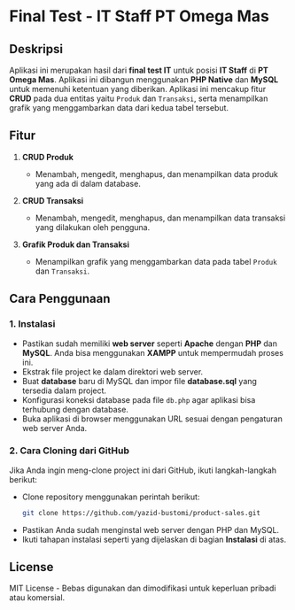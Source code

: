 # Final Test - IT Staff PT Omega Mas

## Deskripsi
Aplikasi ini merupakan hasil dari **final test IT** untuk posisi **IT Staff** di **PT Omega Mas**. Aplikasi ini dibangun menggunakan **PHP Native** dan **MySQL** untuk memenuhi ketentuan yang diberikan. Aplikasi ini mencakup fitur **CRUD** pada dua entitas yaitu `Produk` dan `Transaksi`, serta menampilkan grafik yang menggambarkan data dari kedua tabel tersebut.

## Fitur

1. **CRUD Produk**  
   - Menambah, mengedit, menghapus, dan menampilkan data produk yang ada di dalam database.

2. **CRUD Transaksi**  
   - Menambah, mengedit, menghapus, dan menampilkan data transaksi yang dilakukan oleh pengguna.

3. **Grafik Produk dan Transaksi**  
   - Menampilkan grafik yang menggambarkan data pada tabel `Produk` dan `Transaksi`.

## Cara Penggunaan

### 1. Instalasi
   - Pastikan sudah memiliki **web server** seperti **Apache** dengan **PHP** dan **MySQL**. Anda bisa menggunakan **XAMPP** untuk mempermudah proses ini.
   - Ekstrak file project ke dalam direktori web server.
   - Buat **database** baru di MySQL dan impor file **database.sql** yang tersedia dalam project.
   - Konfigurasi koneksi database pada file `db.php` agar aplikasi bisa terhubung dengan database.
   - Buka aplikasi di browser menggunakan URL sesuai dengan pengaturan web server Anda.

### 2. Cara Cloning dari GitHub
   Jika Anda ingin meng-clone project ini dari GitHub, ikuti langkah-langkah berikut:

   - Clone repository menggunakan perintah berikut:
     ```bash
     git clone https://github.com/yazid-bustomi/product-sales.git
     ```
   - Pastikan Anda sudah menginstal web server dengan PHP dan MySQL.
   - Ikuti tahapan instalasi seperti yang dijelaskan di bagian **Instalasi** di atas.

## License
MIT License - Bebas digunakan dan dimodifikasi untuk keperluan pribadi atau komersial.
